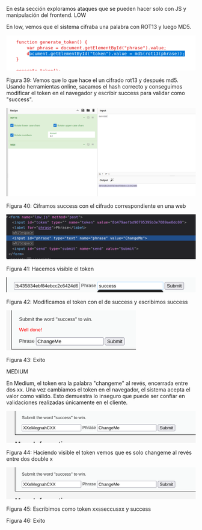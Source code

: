 En esta sección exploramos ataques que se pueden hacer solo con JS y manipulación del frontend.
LOW

En low, vemos que el sistema cifraba una palabra con ROT13 y luego MD5. 

![Figura 42](./imagenes/image41.png)


Figura 39: Vemos que lo que hace el un cifrado rot13 y después md5.
Usando herramientas online, sacamos el hash correcto y conseguimos modificar el token en el navegador  y escribir success para validar como "success".

![Figura 41](./imagenes/image42.png)


Figura 40: Ciframos success con el cifrado correspondiente en una web

![Figura 42](./imagenes/image43.png)

Figura 41: Hacemos visible el token

![Figura 43](./imagenes/image44.png)


Figura 42: Modificamos el token con el de success y escribimos success

![Figura 44](./imagenes/image45.png)

Figura 43: Exito

MEDIUM

En Medium, el token era la palabra "changeme" al revés, encerrada entre dos xx. Una vez cambiamos el token en el navegador, el sistema acepta el valor como válido. Esto demuestra lo inseguro que puede ser confiar en validaciones realizadas únicamente en el cliente.

![Figura 45](./imagenes/image46.png)

Figura 44: Haciendo visible el token vemos que es solo changeme al revés entre dos double x

![Figura 46](./imagenes/image46.png)

Figura 45: Escribimos como token xxsseccusxx y success

Figura 46: Exito

